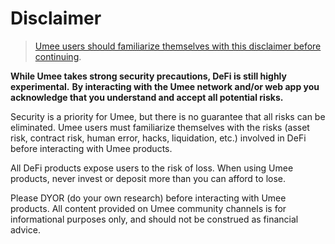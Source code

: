 # Disclaimer

> [Umee users should familiarize themselves with this disclaimer before continuing](https://www.umee.cc/disclaimer).

**While Umee takes strong security precautions, DeFi is still highly experimental.** **By interacting with the Umee network and/or web app you acknowledge that you understand and accept all potential risks.**

Security is a priority for Umee, but there is no guarantee that all risks can be eliminated. Umee users must familiarize themselves with the risks (asset risk, contract risk, human error, hacks, liquidation, etc.) involved in DeFi before interacting with Umee products.&#x20;

All DeFi products expose users to the risk of loss. When using Umee products, never invest or deposit more than you can afford to lose.

Please DYOR (do your own research) before interacting with Umee products. All content provided on Umee community channels is for informational purposes only, and should not be construed as financial advice.